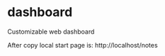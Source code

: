 # dashboard

Customizable web dashboard




After copy local start page is:
http://localhost/notes

